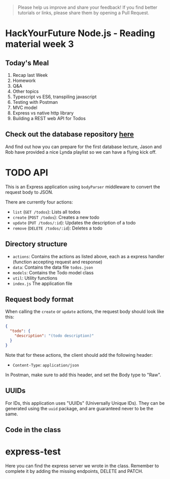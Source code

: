 > Please help us improve and share your feedback! If you find better tutorials or links, please share them by opening a Pull Request.

# HackYourFuture Node.js - Reading material week 3

## Today's Meal

1. Recap last Week
2. Homework
3. Q&A
4. Other topics
5. Typescript vs ES6, transpiling javascript
7. Testing with Postman
8. MVC model
9. Express vs native http library
6. Building a REST web API for Todos

## Check out the database repository [here](https://github.com/HackYourFuture/database)
And find out how you can prepare for the first database lecture, Jason and Rob have provided a nice Lynda playlist so we can have a flying kick off.

# TODO API

This is an Express application using `bodyParser` middleware to convert the request body to JSON.

There are currently four actions:

- `list` (`GET /todos`): Lists all todos
- `create` (`POST /todos`): Creates a new todo
- `update` (`PUT /todos/:id`): Updates the description of a todo
- `remove` (`DELETE /todos/:id`): Deletes a todo

## Directory structure

- `actions`: Contains the actions as listed above, each as a express handler (function accepting request and response)
- `data`: Contains the data file `todos.json`
- `models`: Contains the Todo model class
- `util`: Utility functions
- `index.js` The application file

## Request body format

When calling the `create` or `update` actions, the request body should look like this:

```json
{
  "todo": {
    "description": "(todo description)"
  }
}
```

Note that for these actions, the client should add the following header:

- `Content-Type`: `application/json`

In Postman, make sure to add this header, and set the Body type to "Raw".

## UUIDs

For IDs, this application uses "UUIDs" (Universally Unique IDs). They can be generated using the `uuid` package, and are guaranteed never to be the same.

## Code in the class

# express-test

Here you can find the express server we wrote in the class. Remember to complete it by adding the missing endpoints, DELETE and PATCH.